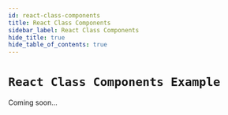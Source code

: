 ```yaml
---
id: react-class-components
title: React Class Components
sidebar_label: React Class Components
hide_title: true
hide_table_of_contents: true
---
```


# `React Class Components Example`

Coming soon...
